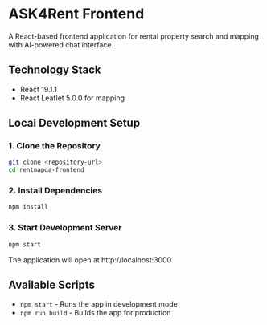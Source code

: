# ASK4Rent Frontend

A React-based frontend application for rental property search and mapping with AI-powered chat interface.

## Technology Stack

- React 19.1.1
- React Leaflet 5.0.0 for mapping

## Local Development Setup

### 1. Clone the Repository
```bash
git clone <repository-url>
cd rentmapqa-frontend
```

### 2. Install Dependencies
```bash
npm install
```

### 3. Start Development Server
```bash
npm start
```

The application will open at http://localhost:3000


## Available Scripts

- `npm start` - Runs the app in development mode
- `npm run build` - Builds the app for production
